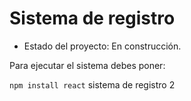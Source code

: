 <h1>Sistema de registro</h1>

- Estado del proyecto: En construcción.

Para ejecutar el sistema debes poner:

```npm install react```
sistema de registro 2
